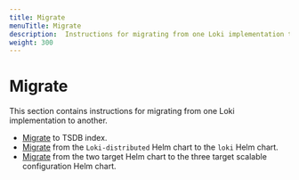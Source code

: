 ```yaml
---
title: Migrate
menuTitle: Migrate
description:  Instructions for migrating from one Loki implementation to another
weight: 300
---
```


# Migrate

This section contains instructions for migrating from one Loki implementation to another.

- [Migrate](migrate-to-tsdb/) to TSDB index.
- [Migrate](migrate-from-distributed/) from the `Loki-distributed` Helm chart to the `loki` Helm chart. 
- [Migrate](migrate-to-three-scalable-targets/)  from the two target Helm chart to the three target scalable configuration Helm chart.
